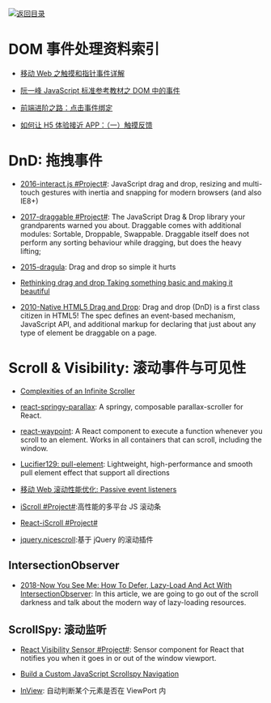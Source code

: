 [![返回目录](https://parg.co/UGo)](https://github.com/wxyyxc1992/Awesome-Reference) 


# DOM 事件处理资料索引

* [移动 Web 之触摸和指针事件详解](http://www.infoq.com/cn/articles/touch-pointer-event)

* [阮一峰 JavaScript 标准参考教材之 DOM 中的事件](http://javascript.ruanyifeng.com/dom/event.html#toc43)

* [前端进阶之路：点击事件绑定](https://github.com/cssmagic/blog/issues/48)

* [如何让 H5 体验接近 APP：（一）触摸反馈](https://segmentfault.com/a/1190000006864910)

# DnD: 拖拽事件

* [2016-interact.js #Project#](https://github.com/taye/interact.js): JavaScript drag and drop, resizing and multi-touch gestures with inertia and snapping for modern browsers (and also IE8+)

* [2017-draggable #Project#](https://github.com/Shopify/draggable): The JavaScript Drag & Drop library your grandparents warned you about. Draggable comes with additional modules: Sortable, Droppable, Swappable. Draggable itself does not perform any sorting behaviour while dragging, but does the heavy lifting;

* [2015-dragula](https://github.com/bevacqua/dragula): Drag and drop so simple it hurts

* [Rethinking drag and drop Taking something basic and making it beautiful](https://medium.com/@alexandereardon/rethinking-drag-and-drop-d9f5770b4e6b)

* [2010-Native HTML5 Drag and Drop](https://www.html5rocks.com/en/tutorials/dnd/basics/): Drag and drop (DnD) is a first class citizen in HTML5! The spec defines an event-based mechanism, JavaScript API, and additional markup for declaring that just about any type of element be draggable on a page.

# Scroll & Visibility: 滚动事件与可见性

* [Complexities of an Infinite Scroller](https://developers.google.com/web/updates/2016/07/infinite-scroller)

* [react-springy-parallax](https://github.com/drcmda/react-springy-parallax): A springy, composable parallax-scroller for React.

* [react-waypoint](https://github.com/brigade/react-waypoint): A React component to execute a function whenever you scroll to an element. Works in all containers that can scroll, including the window.

* [Lucifier129: pull-element](https://github.com/Lucifier129/pull-element): Lightweight, high-performance and smooth pull element effect that support all directions

* [移动 Web 滚动性能优化: Passive event listeners](https://zhuanlan.zhihu.com/p/24555031)

* [iScroll #Project#](http://iscrolljs.com/#whos):高性能的多平台 JS 滚动条

* [React-iScroll #Project#](https://github.com/schovi/react-iscroll)

* [jquery.nicescroll](https://github.com/inuyaksa/jquery.nicescroll):基于 jQuery 的滚动插件

## IntersectionObserver

- [2018-Now You See Me: How To Defer, Lazy-Load And Act With IntersectionObserver](https://parg.co/Uiu): In this article, we are going to go out of the scroll darkness and talk about the modern way of lazy-loading resources.

## ScrollSpy: 滚动监听

* [React Visibility Sensor #Project#](https://github.com/joshwnj/react-visibility-sensor): Sensor component for React that notifies you when it goes in or out of the window viewport.

* [Build a Custom JavaScript Scrollspy Navigation](https://scotch.io/tutorials/build-a-custom-javascript-scrollspy-navigation)

- [InView](https://github.com/camwiegert/in-view): 自动判断某个元素是否在 ViewPort 内
